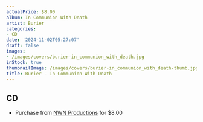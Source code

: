 ```yaml
---
actualPrice: $8.00
album: In Communion With Death
artist: Burier
categories:
- CD
date: '2024-11-02T05:27:07'
draft: false
images:
- /images/covers/burier-in_communion_with_death.jpg
inStock: true
thumbnailImage: /images/covers/burier-in_communion_with_death-thumb.jpg
title: Burier - In Communion With Death
---
```


## CD
* Purchase from [NWN Productions](http://shop.nwnprod.com/index.php?route=product/product&path=93&product_id=41575&sort=pd.name&order=ASC) for $8.00
